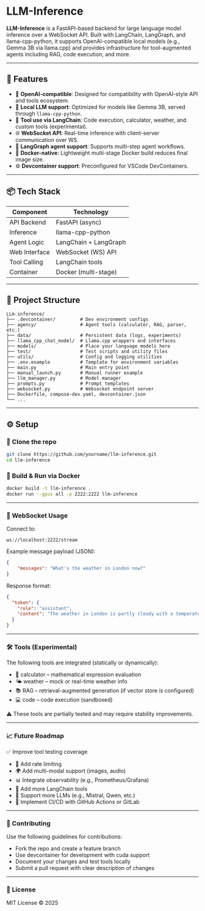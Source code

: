 # LLM-Inference

**LLM-Inference** is a FastAPI-based backend for large language model inference over a WebSocket API. Built with LangChain, LangGraph, and llama-cpp-python, it supports OpenAI-compatible local models (e.g., Gemma 3B via llama.cpp) and provides infrastructure for tool-augmented agents including RAG, code execution, and more.

---

## 🚀 Features

- 🔁 **OpenAI-compatible**: Designed for compatibility with OpenAI-style API and tools ecosystem.
- 🧠 **Local LLM support**: Optimized for models like Gemma 3B, served through `llama-cpp-python`.
- 🔧 **Tool use via LangChain**: Code execution, calculator, weather, and custom tools (experimental).
- 🌐 **WebSocket API**: Real-time inference with client-server communication over WS.
- 🧱 **LangGraph agent support**: Supports multi-step agent workflows.
- 🐳 **Docker-native**: Lightweight multi-stage Docker build reduces final image size.
- ⚙️ **Devcontainer support**: Preconfigured for VSCode DevContainers.

---

## 📦 Tech Stack

| Component     | Technology           |
|---------------|----------------------|
| API Backend   | FastAPI (async)      |
| Inference     | llama-cpp-python     |
| Agent Logic   | LangChain + LangGraph|
| Web Interface | WebSocket (WS) API   |
| Tool Calling  | LangChain tools      |
| Container     | Docker (multi-stage) |

---

## 📂 Project Structure
```plantext
LLm-inference/
├── .devcontainer/         # Dev environment configs
├── agency/                # Agent tools (calculator, RAG, parser, etc.)
├── data/                  # Persistent data (logs, experiments)
├── llama_cpp_chat_model/  # Llama.cpp wrappers and interfaces
├── models/                # Place your language models here
├── test/                  # Test scripts and utility files
├── utils/                 # Config and logging utilities
├── .env.example           # Template for environment variables
├── main.py                # Main entry point
├── manual_launch.py       # Manual runner example
├── llm_manager.py         # Model manager
├── prompts.py             # Prompt templates
├── websocket.py           # Websocket endpoint server
├── Dockerfile, compose-dev.yaml, devcontainer.json
└── ...
```
---

## ⚙️ Setup

### 📁 Clone the repo

```bash
git clone https://github.com/yourname/llm-inference.git
cd llm-inference
```
### 🐳 Build & Run via Docker

```bash
docker build -t llm-inference .
docker run --gpus all -p 2222:2222 llm-inference
```

---

### 🧪 WebSocket Usage

Connect to:
```plaintext
ws://localhost:2222/stream
```

Example message payload (JSON):
```json
{
    "messages": "What's the weather in London now?"
}
```

Response format:
```json
{
  "token": {
    "role": "assistant",
    "content": "The weather in London is partly cloudy with a temperature of 20.4°C. The wind is blowing from the southwest at 19.4 km/h, and the relative humidity is 52%. It is daytime.\n"
  }
}
```

---

### 🛠️ Tools (Experimental)

The following tools are integrated (statically or dynamically):
- 🧮 calculator – mathematical expression evaluation
- 🌤️ weather – mock or real-time weather info
- 📚 RAG – retrieval-augmented generation (if vector store is configured)
- 💻 code – code execution (sandboxed)

⚠️ These tools are partially tested and may require stability improvements.

---

### 📈 Future Roadmap
✅ Improve tool testing coverage
- 🔐 Add rate limiting
- 🌍 Add multi-modal support (images, audio)
- 📊 Integrate observability (e.g., Prometheus/Grafana)
- 🔗 Add more LangChain tools
- 🧩 Support more LLMs (e.g., Mistral, Qwen, etc.)
- 🔄 Implement CI/CD with GitHub Actions or GitLab

---

### 🧪 Contributing 
Use the following guidelines for contributions:
- Fork the repo and create a feature branch
- Use devcontainer for development with cuda support
- Document your changes and test tools locally
- Submit a pull request with clear description of changes

---

### 📄 License
MIT License © 2025